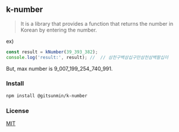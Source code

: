 ## k-number

> It is a library that provides a function that returns the number in Korean by entering the number.

ex)

```ts
const result = kNumber(39_393_382);
console.log('result:', result); //  // 삼천구백삼십구만삼천삼백팔십이
```

But, max number is 9_007_199_254_740_991.

### Install

```bash
npm install @gitsunmin/k-number
```

### License

[MIT](./LICENSE)